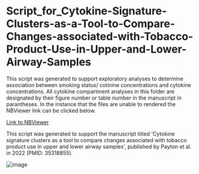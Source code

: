 # Script_for_Cytokine-Signature-Clusters-as-a-Tool-to-Compare-Changes-associated-with-Tobacco-Product-Use-in-Upper-and-Lower-Airway-Samples

This script was generated to support exploratory analyses to determine association between smoking status/ cotinine concentrations and cytokine concentrations. All cytokine compartment analyses in this folder are designated by their figure number or table number in the manuscript in parantheses.
In the instance that the files are unable to rendered the NBViewer link can be clicked below. 

[Link to NBViewer](https://nbviewer.jupyter.org/github/Ragerlab/Cytokine_Compartment/tree/main/)


This script was generated to support the manuscript titled 'Cytokine signature clusters as a tool to compare changes associated with tobacco product use in upper and lower airway samples', published by Payton et al. in 2022 (PMID: 35318855).

![image](https://user-images.githubusercontent.com/72747901/146385471-175e5c55-9954-4b28-b392-0f123a2a8b24.png)



